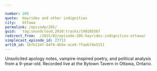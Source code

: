 ```yaml
---

number: 205
quote:  Hayrides and other indignities
city:   Ottawa
permalink: /episode/205/
guid:   tag:soundcloud,2010:tracks/190185567
redirect_from:  /2015/02/episode-205-hayrides-indignities-ottawa/
simplecast_episode_id: 27713
art19_id: 1bfb114f-84f0-4b5e-ace9-7faeb7de5151
---
```


Unsolicited apology notes, vampire-inspired poetry, and political analysis from a 9-year-old. Recorded live at the Bytown Tavern in Ottawa, Ontario.

